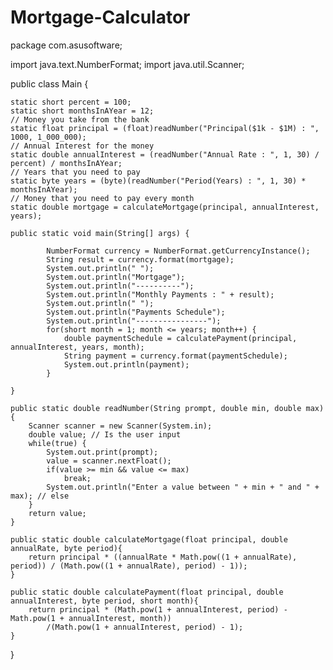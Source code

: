 # Mortgage-Calculator

package com.asusoftware;

import java.text.NumberFormat;
import java.util.Scanner;

public class Main {

    static short percent = 100;
    static short monthsInAYear = 12;
    // Money you take from the bank
    static float principal = (float)readNumber("Principal($1k - $1M) : ", 1000, 1_000_000);
    // Annual Interest for the money
    static double annualInterest = (readNumber("Annual Rate : ", 1, 30) / percent) / monthsInAYear;
    // Years that you need to pay
    static byte years = (byte)(readNumber("Period(Years) : ", 1, 30) * monthsInAYear);
    // Money that you need to pay every month
    static double mortgage = calculateMortgage(principal, annualInterest, years);

    public static void main(String[] args) {

            NumberFormat currency = NumberFormat.getCurrencyInstance();
            String result = currency.format(mortgage);
            System.out.println(" ");
            System.out.println("Mortgage");
            System.out.println("----------");
            System.out.println("Monthly Payments : " + result);
            System.out.println(" ");
            System.out.println("Payments Schedule");
            System.out.println("----------------");
            for(short month = 1; month <= years; month++) {
                double paymentSchedule = calculatePayment(principal, annualInterest, years, month);
                String payment = currency.format(paymentSchedule);
                System.out.println(payment);
            }

    }

    public static double readNumber(String prompt, double min, double max){
        Scanner scanner = new Scanner(System.in);
        double value; // Is the user input
        while(true) {
            System.out.print(prompt);
            value = scanner.nextFloat();
            if(value >= min && value <= max)
                break;
            System.out.println("Enter a value between " + min + " and " + max); // else
        }
        return value;
    }

    public static double calculateMortgage(float principal, double annualRate, byte period){
        return principal * ((annualRate * Math.pow((1 + annualRate), period)) / (Math.pow((1 + annualRate), period) - 1));
    }

    public static double calculatePayment(float principal, double annualInterest, byte period, short month){
        return principal * (Math.pow(1 + annualInterest, period) - Math.pow(1 + annualInterest, month))
            /(Math.pow(1 + annualInterest, period) - 1);
    }
}
